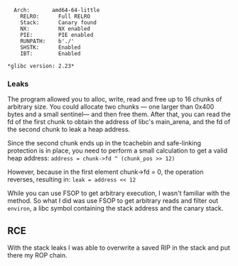 ```
  Arch:       amd64-64-little
    RELRO:      Full RELRO
    Stack:      Canary found
    NX:         NX enabled
    PIE:        PIE enabled
    RUNPATH:    b'./'
    SHSTK:      Enabled
    IBT:        Enabled
```

`*glibc version: 2.23*`

### Leaks

The program allowed you to alloc, write, read and free up to 16 chunks of arbitrary size. You could allocate two chunks — one larger than 0x400 bytes and a small sentinel— and then free them. After that, you can read the fd of the first chunk to obtain the address of libc's main_arena, and the fd of the second chunk to leak a heap address. 

Since the second chunk ends up in the tcachebin and safe-linking protection is in place, you need to perform a small calculation to get a valid heap address: `address = chunk->fd ^ (chunk_pos >> 12)`

However, because in the first element chunk->fd = 0, the operation reverses, resulting in: `leak = address << 12`

While you can use FSOP to get arbitrary execution, I wasn't familiar with the method. So what I did was use FSOP to get arbitrary reads and filter out `environ`, a libc symbol containing the stack address and the canary stack.

## RCE

With the stack leaks I was able to overwrite a saved RIP in the stack and put there my ROP chain. 




